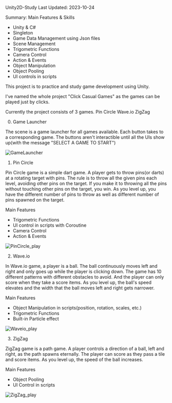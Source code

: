 
Unity2D-Study
Last Updated: 2023-10-24

Summary: Main Features & Skills
- Unity & C#
- Singleton
- Game Data Management using Json files
- Scene Management
- Trigometric Functions
- Camera Control
- Action & Events
- Object Manipulation
- Object Pooling
- UI controls in scripts

This project is to practice and study game development using Unity.

I've named the whole project "Click Casual Games" as the games can be played just by clicks.


Currently the project consists of 3 games.
Pin Circle
Wave.io
ZigZag

0) Game Launcher

The scene is a game launcher for all games available.
Each button takes to a corresponding game.
The buttons aren't interactible until all the UIs show up(with the message "SELECT A GAME TO START")

![GameLauncher](https://github.com/Minwoo-K/Unity2D-Study/assets/112778695/bf2c517c-c0e5-4120-b0c1-62fc7adb92a8)


1) Pin Circle

Pin Circle game is a simple dart game.
A player gets to throw pins(or darts) at a rotating target with pins.
The rule is to throw all the given pins each level, avoiding other pins on the target.
If you make it to throwing all the pins without touching other pins on the target, you win.
As you level up, you have the different number of pins to throw as well as different number of pins spawned on the target.

Main Features
- Trigometric Functions
- UI control in scripts with Coroutine
- Camera Control
- Action & Events

![PinCircle_play](https://github.com/Minwoo-K/Unity2D-Study/assets/112778695/aa1bc5c2-4c67-4e3e-98eb-f0dc56823fce)


2) Wave.io

In Wave.io game, a player is a ball.
The ball continuously moves left and right and only goes up while the player is clicking down.
The game has 10 different patterns with different obstacles to avoid.
And the player can only score when they take a score items.
As you level up, the ball's speed elevates and the width that the ball moves left and right gets narrower.

Main Features
- Object Manipulation in scripts(position, rotation, scales, etc.)
- Trigometric Functions
- Built-in Particle effect

![Waveio_play](https://github.com/Minwoo-K/Unity2D-Study/assets/112778695/b8899041-ba3b-44a4-b6b3-15acce91585e)


3) ZigZag

ZigZag game is a path game.
A player controls a direction of a ball, left and right, as the path spawns eternally.
The player can score as they pass a tile and score items.
As you level up, the speed of the ball increases.

Main Features
- Object Pooling
- UI Control in scripts

![ZigZag_play](https://github.com/Minwoo-K/Unity2D-Study/assets/112778695/c57095fa-84cd-4f8a-8a16-50e6116e6e82)

